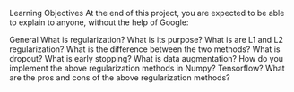 Learning Objectives
At the end of this project, you are expected to be able to explain to anyone, without the help of Google:

General
What is regularization? What is its purpose?
What is are L1 and L2 regularization? What is the difference between the two methods?
What is dropout?
What is early stopping?
What is data augmentation?
How do you implement the above regularization methods in Numpy? Tensorflow?
What are the pros and cons of the above regularization methods?
